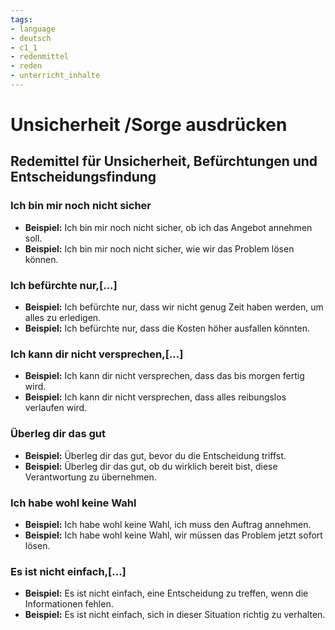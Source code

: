 ```yaml
---
tags:
- language
- deutsch
- c1_1
- redenmittel
- reden
- unterricht_inhalte
---
```


# Unsicherheit /Sorge ausdrücken

## Redemittel für Unsicherheit, Befürchtungen und Entscheidungsfindung

### Ich bin mir noch nicht sicher

- __Beispiel:__ Ich bin mir noch nicht sicher, ob ich das Angebot annehmen soll.
- __Beispiel:__ Ich bin mir noch nicht sicher, wie wir das Problem lösen können.

### Ich befürchte nur,[...]

- __Beispiel:__ Ich befürchte nur, dass wir nicht genug Zeit haben werden, um alles zu erledigen.
- __Beispiel:__ Ich befürchte nur, dass die Kosten höher ausfallen könnten.

### Ich kann dir nicht versprechen,[...]

- __Beispiel:__ Ich kann dir nicht versprechen, dass das bis morgen fertig wird.
- __Beispiel:__ Ich kann dir nicht versprechen, dass alles reibungslos verlaufen wird.

### Überleg dir das gut

- __Beispiel:__ Überleg dir das gut, bevor du die Entscheidung triffst.
- __Beispiel:__ Überleg dir das gut, ob du wirklich bereit bist, diese Verantwortung zu übernehmen.

### Ich habe wohl keine Wahl

- __Beispiel:__ Ich habe wohl keine Wahl, ich muss den Auftrag annehmen.
- __Beispiel:__ Ich habe wohl keine Wahl, wir müssen das Problem jetzt sofort lösen.

### Es ist nicht einfach,[...]

- __Beispiel:__ Es ist nicht einfach, eine Entscheidung zu treffen, wenn die Informationen fehlen.
- __Beispiel:__ Es ist nicht einfach, sich in dieser Situation richtig zu verhalten.
